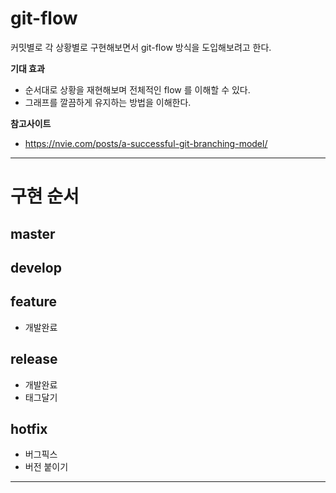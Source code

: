 # git-flow

커밋별로 각 상황별로 구현해보면서 git-flow 방식을 도입해보려고 한다. 

**기대 효과**
- 순서대로 상황을 재현해보며 전체적인 flow 를 이해할 수 있다.
- 그래프를 깔끔하게 유지하는 방법을 이해한다.

**참고사이트**
- https://nvie.com/posts/a-successful-git-branching-model/

--- 

# 구현 순서

## master

## develop

## feature
- 개발완료

## release
- 개발완료
- 태그달기

## hotfix
- 버그픽스
- 버전 붙이기

--- 
